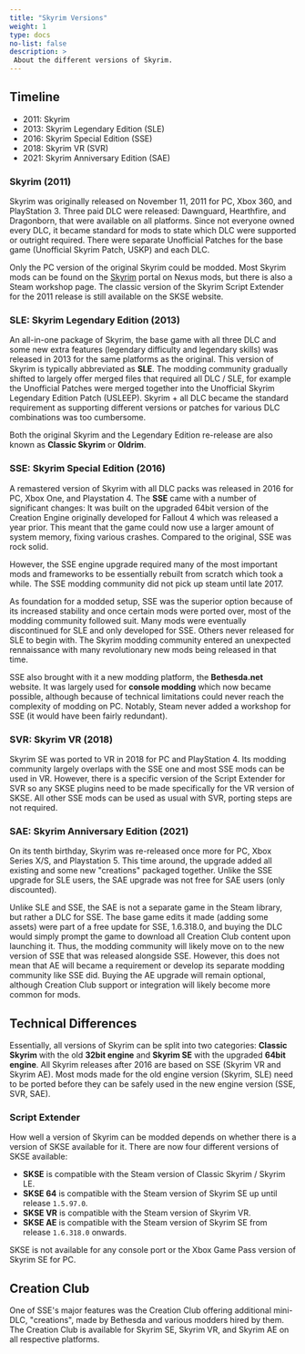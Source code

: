```yaml
---
title: "Skyrim Versions"
weight: 1
type: docs
no-list: false
description: >
 About the different versions of Skyrim.
---
```


## Timeline

- 2011: Skyrim
- 2013: Skyrim Legendary Edition (SLE)
- 2016: Skyrim Special Edition (SSE)
- 2018: Skyrim VR (SVR)
- 2021: Skyrim Anniversary Edition (SAE)

### Skyrim (2011)

Skyrim was originally released on November 11, 2011 for PC, Xbox 360, and PlayStation 3. Three paid DLC were released: Dawnguard, Hearthfire, and Dragonborn, that were available on all platforms. Since not everyone owned every DLC, it became standard for mods to state which DLC were supported or outright required. There were separate Unofficial Patches for the base game (Unofficial Skyrim Patch, USKP) and each DLC.

Only the PC version of the original Skyrim could be modded. Most Skyrim mods can be found on the [Skyrim](https://www.nexusmods.com/skyrim) portal on Nexus mods, but there is also a Steam workshop page. The classic version of the Skyrim Script Extender for the 2011 release is still available on the SKSE website.

### SLE: Skyrim Legendary Edition (2013)

An all-in-one package of Skyrim, the base game with all three DLC and some new extra features (legendary difficulty and legendary skills) was released in 2013 for the same platforms as the original. This version of Skyrim is typically abbreviated as **SLE**. The modding community gradually shifted to largely offer merged files that required all DLC / SLE, for example the Unofficial Patches were merged together into the Unofficial Skyrim Legendary Edition Patch (USLEEP). Skyrim + all DLC became the standard requirement as supporting different versions or patches for various DLC combinations was too cumbersome.

Both the original Skyrim and the Legendary Edition re-release are also known as **Classic Skyrim** or **Oldrim**.

### SSE: Skyrim Special Edition (2016)

A remastered version of Skyrim with all DLC packs was released in 2016 for PC, Xbox One, and Playstation 4. The **SSE** came with a number of significant changes: It was built on the upgraded 64bit version of the Creation Engine originally developed for Fallout 4 which was released a year prior. This meant that the game could now use a larger amount of system memory, fixing various crashes. Compared to the original, SSE was rock solid.

However, the SSE engine upgrade required many of the most important mods and frameworks to be essentially rebuilt from scratch which took a while. The SSE modding community did not pick up steam until late 2017.

As foundation for a modded setup, SSE was the superior option because of its increased stability and once certain mods were ported over, most of the modding community followed suit. Many mods were eventually discontinued for SLE and only developed for SSE. Others never released for SLE to begin with. The Skyrim modding community entered an unexpected rennaissance with many revolutionary new mods being released in that time.

SSE also brought with it a new modding platform, the **Bethesda.net** website. It was largely used for **console modding** which now became possible, although because of technical limitations could never reach the complexity of modding on PC. Notably, Steam never added a workshop for SSE (it would have been fairly redundant).

### SVR: Skyrim VR (2018)

Skyrim SE was ported to VR in 2018 for PC and PlayStation 4. Its modding community largely overlaps with the SSE one and most SSE mods can be used in VR. However, there is a specific version of the Script Extender for SVR so any SKSE plugins need to be made specifically for the VR version of SKSE. All other SSE mods can be used as usual with SVR, porting steps are not required.

### SAE: Skyrim Anniversary Edition (2021)

On its tenth birthday, Skyrim was re-released once more for PC, Xbox Series X/S, and Playstation 5. This time around, the upgrade added all existing and some new "creations" packaged together. Unlike the SSE upgrade for SLE users, the SAE upgrade was not free for SAE users (only discounted).

Unlike SLE and SSE, the SAE is not a separate game in the Steam library, but rather a DLC for SSE. The base game edits it made (adding some assets) were part of a free update for SSE, 1.6.318.0, and buying the DLC would simply prompt the game to download all Creation Club content upon launching it. Thus, the modding community will likely move on to the new version of SSE that was released alongside SSE. However, this does not mean that AE will became a requirement or develop its separate modding community like SSE did. Buying the AE upgrade will remain optional, although Creation Club support or integration will likely become more common for mods.

## Technical Differences

Essentially, all versions of Skyrim can be split into two categories: **Classic Skyrim** with the old **32bit engine** and **Skyrim SE** with the upgraded **64bit engine**. All Skyrim releases after 2016 are based on SSE (Skyrim VR and Skyrim AE). Most mods made for the old engine version (Skyrim, SLE) need to be ported before they can be safely used in the new engine version (SSE, SVR, SAE).

### Script Extender

How well a version of Skyrim can be modded depends on whether there is a version of SKSE available for it. There are now four different versions of SKSE available:

- **SKSE** is compatible with the Steam version of Classic Skyrim / Skyrim LE.
- **SKSE 64** is compatible with the Steam version of Skyrim SE up until release `1.5.97.0`.
- **SKSE VR** is compatible with the Steam version of Skyrim VR.
- **SKSE AE** is compatible with the Steam version of Skyrim SE from release `1.6.318.0` onwards.

SKSE is not available for any console port or the Xbox Game Pass version of Skyrim SE for PC.

## Creation Club

One of SSE's major features was the Creation Club offering additional mini-DLC, "creations", made by Bethesda and various modders hired by them. The Creation Club is available for Skyrim SE, Skyrim VR, and Skyrim AE on all respective platforms.
